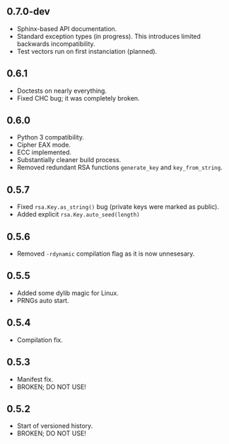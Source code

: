 0.7.0-dev
---------
- Sphinx-based API documentation.
- Standard exception types (in progress). This introduces limited backwards incompatibility.
- Test vectors run on first instanciation (planned).

0.6.1
-----
- Doctests on nearly everything.
- Fixed CHC bug; it was completely broken.

0.6.0
-----
- Python 3 compatibility.
- Cipher EAX mode.
- ECC implemented.
- Substantially cleaner build process.
- Removed redundant RSA functions `generate_key` and `key_from_string`.

0.5.7
-----
- Fixed `rsa.Key.as_string()` bug (private keys were marked as public).
- Added explicit `rsa.Key.auto_seed(length)`

0.5.6
-----
- Removed `-rdynamic` compilation flag as it is now unnesesary.

0.5.5
-----
- Added some dylib magic for Linux.
- PRNGs auto start.

0.5.4
-----
- Compilation fix.

0.5.3
-----
- Manifest fix.
- BROKEN; DO NOT USE!

0.5.2
-----
- Start of versioned history.
- BROKEN; DO NOT USE!
